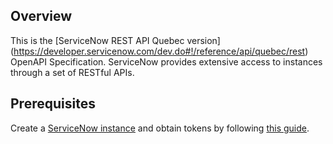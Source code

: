## Overview

This is the [ServiceNow REST API Quebec version] (https://developer.servicenow.com/dev.do#!/reference/api/quebec/rest) OpenAPI Specification. ServiceNow provides extensive access to instances through a set of RESTful APIs.
## Prerequisites

 Create a [ServiceNow instance](https://developer.servicenow.com/dev.do) and obtain tokens by following [this guide](https://docs.servicenow.com/bundle/quebec-platform-administration/page/administer/security/task/t_SettingUpOAuth.html).
